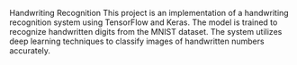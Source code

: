 Handwriting Recognition
This project is an implementation of a handwriting recognition system using TensorFlow and Keras. The model is trained to recognize handwritten digits from the MNIST dataset. The system utilizes deep learning techniques to classify images of handwritten numbers accurately.

